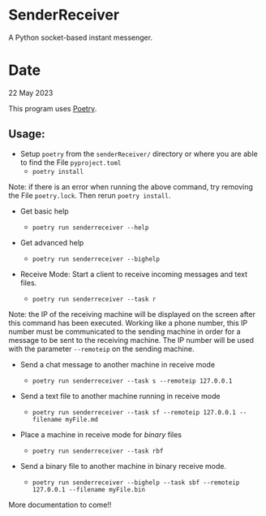 # SenderReceiver

A Python socket-based instant messenger.

# Date

22 May 2023

This program uses [Poetry](https://python-poetry.org/docs/).

## Usage:

* Setup `poetry` from the `senderReceiver/` directory or where you are able to find the File `pyproject.toml`
   + `poetry install` 

Note: if there is an error when running the above command, try removing the File `poetry.lock`. Then rerun `poetry install`. 

* Get basic help
   + `poetry run senderreceiver --help`

* Get advanced help
   + `poetry run senderreceiver --bighelp`

* Receive Mode: Start a client to receive incoming messages and text files.
   + `poetry run senderreceiver --task r`

Note: the IP of the receiving machine will be displayed on the screen after this command has been executed. Working like a phone number, this IP number must be communicated to the sending machine in order for a message to be sent to the receiving machine. The IP number will be used with the parameter `--remoteip` on the sending machine.

* Send a chat message to another machine in receive mode
   + `poetry run senderreceiver --task s --remoteip 127.0.0.1` 

* Send a text file to another machine running in receive mode
   + `poetry run senderreceiver --task sf --remoteip 127.0.0.1 --filename myFile.md`

* Place a machine in receive mode for _binary_ files
   + `poetry run senderreceiver --task rbf`

* Send a binary file to another machine in binary receive mode.
   + `poetry run senderreceiver --bighelp --task sbf --remoteip 127.0.0.1 --filename myFile.bin`

More documentation to come!!
